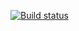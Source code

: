 [![Build status](https://ci.appveyor.com/api/projects/status/ehrwwauongr2hmnp?svg=true)](https://ci.appveyor.com/project/r616on/react-home-works-10-redux)
